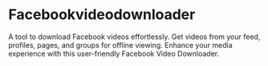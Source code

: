 # Facebookvideodownloader
 A tool to download Facebook videos effortlessly. Get videos from your feed, profiles, pages, and groups for offline viewing. Enhance your media experience with this user-friendly Facebook Video Downloader.
